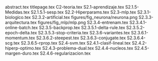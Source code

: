 abstract.tex
titlepage.tex
C2-teoria.tex
S2.1-aprendizaje.tex
S2.1.5-Medidas.tex
S2.1.5.1-sesp.tex
S2.2-Hiperparams.tex
S2.3-mlp.tex
S2.3.1-biologico.tex
S2.3.2-artificial.tex
figures/fig_neurona/neurona.png
S2.3.3-arquitectura.tex
figures/fig_mlp/mlp.png
S2.3.4-entrenam.tex
S2.3.4.1-online-batch.tex
S2.3.5-backprop.tex
S2.3.5.1-delta-rule.tex
S2.3.5.2-epoch-delta.tex
S2.3.5.3-stop-criteria.tex
S2.3.6-variantes.tex
S2.3.6.1-momentum.tex
S2.3.6.2-steepest.tex
S2.3.6.3-conjugate.tex
S2.3.6.4-scg.tex
S2.3.6.5-rprop.tex
S2.4-svm.tex
S2.4.1-clasif-lineal.tex
S2.4.2-hiperp-optimo.tex
S2.4.3-problema-dual.tex
S2.4.4-nucleos.tex
S2.4.5-margen-duro.tex
S2.4.6-regularizacion.tex
